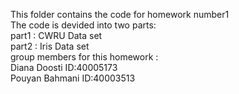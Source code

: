 This folder contains the code for homework number1<br>
The code is devided into two parts:<br>
part1 : CWRU Data set<br>
part2 : Iris Data set<br>
group members for this homework :<br>
Diana Doosti   ID:40005173<br>
Pouyan Bahmani ID:40003513<br>
